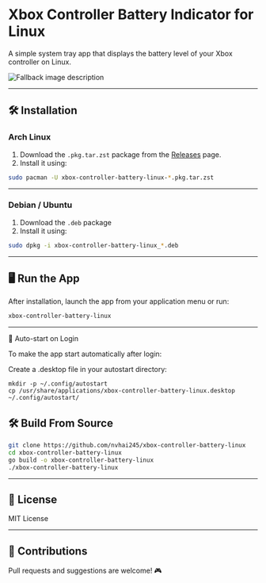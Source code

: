 
# Xbox Controller Battery Indicator for Linux

A simple system tray app that displays the battery level of your Xbox controller on Linux.

<picture>
  <source media="(prefers-color-scheme: dark)" srcset="images/battery-dark.gif">
  <source media="(prefers-color-scheme: light)" srcset="images/battery-light.gif">
  <img alt="Fallback image description" src="images/battery-dark.png">
</picture>

---

## 🛠️ Installation

### Arch Linux

1. Download the `.pkg.tar.zst` package from the [Releases](https://github.com/nvhai245/xbox-controller-battery-linux/releases) page.  
2. Install it using:

```bash
sudo pacman -U xbox-controller-battery-linux-*.pkg.tar.zst
```

---

### Debian / Ubuntu

1. Download the `.deb` package  
2. Install it using:

```bash
sudo dpkg -i xbox-controller-battery-linux_*.deb
```

---

## 🖥️ Run the App

After installation, launch the app from your application menu or run:

```bash
xbox-controller-battery-linux
```

---
🔄 Auto-start on Login

To make the app start automatically after login:

Create a .desktop file in your autostart directory:

```
mkdir -p ~/.config/autostart
cp /usr/share/applications/xbox-controller-battery-linux.desktop ~/.config/autostart/
```

## 🛠️ Build From Source

```bash
git clone https://github.com/nvhai245/xbox-controller-battery-linux
cd xbox-controller-battery-linux
go build -o xbox-controller-battery-linux
./xbox-controller-battery-linux
```

---

## 📄 License

MIT License

---

## 🙌 Contributions

Pull requests and suggestions are welcome! 🎮
